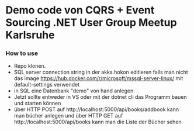 # Demo code von CQRS + Event Sourcing .NET User Group Meetup Karlsruhe

### How to use

- Repo klonen.
- SQL server connection string in der akka.hokon editieren falls man nicht das image https://hub.docker.com/r/microsoft/mssql-server-linux/ mit default-settings verwendet
- in SQL eine Datenbank "demo" von hand anlegen.
- Jetzt sollte entweder in VS oder mit der dotnet cli das Programm bauen und starten können
- über HTTP POST auf http://localhost:5000/api/books/addbook kann man bücher anlegen und über HTTP GET auf http://localhost:5000/api/books kann man die Liste der Bücher sehen